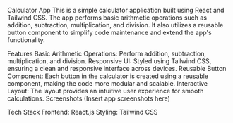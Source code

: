 Calculator App
This is a simple calculator application built using React and Tailwind CSS. The app performs basic arithmetic operations such as addition, subtraction, multiplication, and division. It also utilizes a reusable button component to simplify code maintenance and extend the app's functionality.

Features
Basic Arithmetic Operations: Perform addition, subtraction, multiplication, and division.
Responsive UI: Styled using Tailwind CSS, ensuring a clean and responsive interface across devices.
Reusable Button Component: Each button in the calculator is created using a reusable component, making the code more modular and scalable.
Interactive Layout: The layout provides an intuitive user experience for smooth calculations.
Screenshots
(Insert app screenshots here)

Tech Stack
Frontend: React.js
Styling: Tailwind CSS
